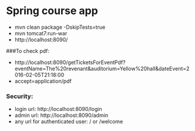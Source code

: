 Spring course app 
===============================


- mvn clean package -DskipTests=true
- mvn tomcat7:run-war
- http://localhost:8090/

###To check pdf:

- http://localhost:8090/getTicketsForEventPdf?eventName=The%20revenant&auditorium=Yellow%20hall&dateEvent=2016-02-05T21:18:00
- accept=application/pdf

### Security:

- login url: http://localhost:8090/login
- admin url: http://localhost:8090/admin
- any url for authenticated user: / or /welcome
